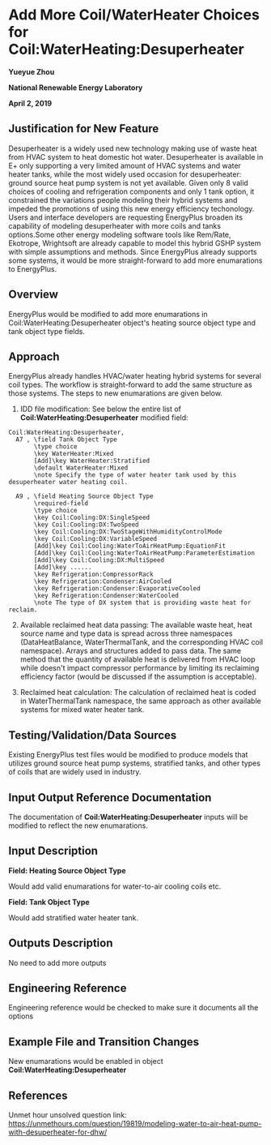 # Add More Coil/WaterHeater Choices for Coil:WaterHeating:Desuperheater


**Yueyue Zhou**

**National Renewable Energy Laboratory**

**April 2, 2019**
 

## Justification for New Feature ##

Desuperheater is a widely used new technology making use of waste heat from HVAC system to heat domestic hot water. Desuperheater is available in E+ only supporting 
a very limited amount of HVAC systems and water heater tanks, while the most widely used occasion for desuperheater: ground source heat pump system is not yet available.
 Given only 8 valid choices of cooling and refrigeration components and only 1 tank option, it constrained the variations people modeling their hybrid systems and impeded 
 the promotions of using this new energy efficiency techonology. Users and interface developers are requesting EnergyPlus broaden its capability of modeling desuperheater 
 with more coils and tanks options.Some other energy modeling  software tools like Rem/Rate, Ekotrope, Wrightsoft are already capable to model this hybrid GSHP system with 
 simple assumptions and methods. Since EnergyPlus already supports some systems, it would be more straight-forward to add more enumarations to EnergyPlus.


## Overview ##

EnergyPlus would be modified to add more enumarations in Coil:WaterHeating:Desuperheater object's heating source object type and tank object type fields.

## Approach ##

EnergyPlus already handles HVAC/water heating hybrid systems for several coil types. The workflow is straight-forward to add the same structure as those systems. The steps to new enumarations are given below.

1. IDD file modification: See below the entire list of **Coil:WaterHeating:Desuperheater** modified field:

```
Coil:WaterHeating:Desuperheater,
  A7 , \field Tank Object Type
       \type choice
       \key WaterHeater:Mixed
       [Add]\key WaterHeater:Stratified
       \default WaterHeater:Mixed
       \note Specify the type of water heater tank used by this desuperheater water heating coil.
	   
  A9 , \field Heating Source Object Type
       \required-field
       \type choice
       \key Coil:Cooling:DX:SingleSpeed
       \key Coil:Cooling:DX:TwoSpeed
       \key Coil:Cooling:DX:TwoStageWithHumidityControlMode
       \key Coil:Cooling:DX:VariableSpeed
       [Add]\key Coil:Cooling:WaterToAirHeatPump:EquationFit
       [Add]\key Coil:Cooling:WaterToAirHeatPump:ParameterEstimation
       [Add]\key Coil:Cooling:DX:MultiSpeed
       [Add]\key ......
       \key Refrigeration:CompressorRack
       \key Refrigeration:Condenser:AirCooled
       \key Refrigeration:Condenser:EvaporativeCooled
       \key Refrigeration:Condenser:WaterCooled
       \note The type of DX system that is providing waste heat for reclaim.
```
 
  
2. Available reclaimed heat data passing: The available waste heat, heat source name and type data is spread across three namespaces (DataHeatBalance, WaterThermalTank, and the corresponding 
HVAC coil namespace). Arrays and structures added to pass data. The same method that the quantity of available heat is delivered from HVAC loop while doesn't impact compressor performance by limiting its 
reclaiming efficiency factor (would be discussed if the assumption is acceptable). 

3. Reclaimed heat calculation: The calculation of reclaimed heat is coded in WaterThermalTank namespace, the same approach as other available systems for mixed water heater tank. 


## Testing/Validation/Data Sources ##

Existing EnergyPlus test files would be modified to produce models that utilizes ground source heat pump systems, stratified tanks, and other types of coils that are widely used in industry.

## Input Output Reference Documentation ##

The documentation of **Coil:WaterHeating:Desuperheater** inputs will be modified to reflect the new enumarations.

## Input Description ##

**Field: Heating Source Object Type**

Would add valid enumarations for water-to-air cooling coils etc.

**Field: Tank Object Type**

Would add stratified water heater tank.

## Outputs Description ##

No need to add more outputs

## Engineering Reference ##

Engineering reference would be checked to make sure it documents all the options

## Example File and Transition Changes ##

New enumarations would be enabled in object **Coil:WaterHeating:Desuperheater**

## References ##

Unmet hour unsolved question link:
https://unmethours.com/question/19819/modeling-water-to-air-heat-pump-with-desuperheater-for-dhw/




